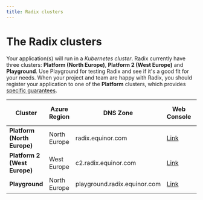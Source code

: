 ```yaml
---
title: Radix clusters
---
```

# The Radix clusters

Your application(s) will run in a *Kubernetes cluster*. Radix currently have three clusters: **Platform (North Europe)**, **Platform 2 (West Europe)** and **Playground**. Use Playground for testing Radix and see if it's a good fit for your needs. When your project and team are happy with Radix, you should register your application to one of the **Platform** clusters, which provides [specific guarantees](/docs/topic-uptime/).

| Cluster                      | Azure Region | DNS Zone                     | Web Console                                          | Radix API (Swagger UI)                                      |
| ---------------------------- | -------------| ---------------------------- | ---------------------------------------------------- | ----------------------------------------------------------- |
| **Platform (North Europe)**  | North Europe | radix.equinor.com            | [Link](https://console.radix.equinor.com)            | [Link](https://api.radix.equinor.com/swaggerui/)            |
| **Platform 2 (West Europe)** | West Europe  | c2.radix.equinor.com         | [Link](https://console.c2.radix.equinor.com)         | [Link](https://api.c2.radix.equinor.com/swaggerui/)         |
| **Playground**               | North Europe | playground.radix.equinor.com | [Link](https://console.playground.radix.equinor.com) | [Link](https://api.playground.radix.equinor.com/swaggerui/) |


